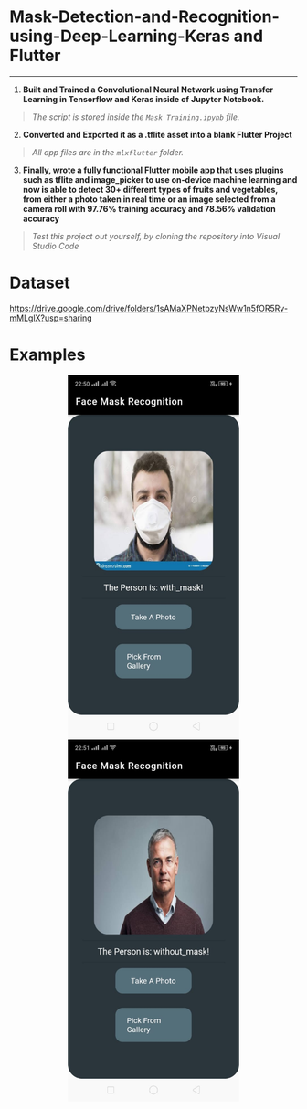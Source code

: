 # Mask-Detection-and-Recognition-using-Deep-Learning-Keras and Flutter
-------------------------------------------------
1) **Built and Trained a Convolutional Neural Network using Transfer Learning in Tensorflow and Keras inside of Jupyter Notebook.**
> *The script is stored inside the ```Mask Training.ipynb``` file.*
2) **Converted and Exported it as a .tflite asset into a blank Flutter Project**
>  *All app files are in the ```mlxflutter``` folder.*
3) **Finally, wrote a fully functional Flutter mobile app that uses plugins such as tflite and image_picker to use on-device machine learning and now is able to detect 30+ different types of fruits and vegetables, from either a photo taken in real time or an image selected from a camera roll with 97.76% training accuracy and 78.56% validation accuracy**
> *Test this project out yourself, by cloning the repository into Visual Studio Code*

# Dataset

https://drive.google.com/drive/folders/1sAMaXPNetpzyNsWw1n5fOR5Rv-mMLglX?usp=sharing

# Examples


<p align="center">
  <img src="https://github.com/SatYu26/Flutter-X-Mask_Recognition_Model/blob/main/Demo/mask.jpeg" width="300" >
  <img src="https://github.com/SatYu26/Flutter-X-Mask_Recognition_Model/blob/main/Demo/without_mask.jpeg" width="300" >
</p>
